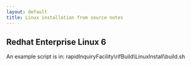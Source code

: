 ```yaml
---
layout: default
title: Linux installation from source notes
---
```


## Redhat Enterprise Linux 6

An example script is in: rapidInquiryFacility\rifBuild\LinuxInstall\build.sh
